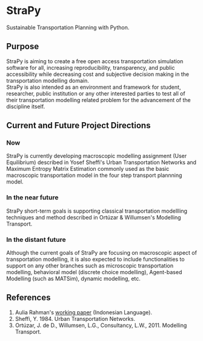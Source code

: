# StraPy
Sustainable Transportation Planning with Python.

## Purpose
StraPy is aiming to create a free open access transportation simulation software for all, increasing reproducibility, transparency, and public accessibility while decreasing cost and subjective decision making in the transportation modelling domain.<br>
StraPy is also intended as an environment and framework for student, researcher, public institution or any other interested parties to test all of their transportation modelling related problem for the advancement of the discipline itself.

## Current and Future Project Directions
### Now
StraPy is currently developing macroscopic modelling assignment (User Equilibrium) described in Yosef Sheffi's Urban Transportation Networks and Maximum Entropy Matrix Estimation commonly used as the basic macroscopic transportation model in the four step transport plannning model. <br>
### In the near future
StraPy short-term goals is supporting classical transportation modellling techniques and method described in Ortúzar & Willumsen's Modelling Transport. <br>
### In the distant future
Although the current goals of StraPy are focusing on macroscopic aspect of transportation modelling, it is also expected to include functionalities to support on any other branches such as microscopic transportation modelling, behavioral model (discrete choice modelling), Agent-based Modelling (such as MATSim), dynamic modelling, etc.

## References
1. Aulia Rahman's [working paper](https://drive.google.com/file/d/1EsmRboHHBDYEzDBGGMN8GfWzcz8Zja3M/view?usp=sharing "Working Paper") (Indonesian Language).
2. Sheffi, Y. 1984. Urban Transportation Networks.
3. Ortúzar, J. de D., Willumsen, L.G., Consultancy, L.W., 2011. Modelling Transport.
